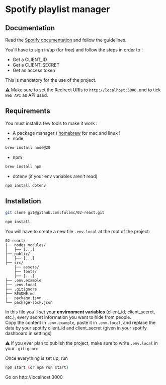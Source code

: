 # Spotify playlist manager

## Documentation

Read the [Spotify documentation](https://developer.spotify.com/documentation/web-api) and follow the guidelines.

You'll have to sign in/up (for free) and follow the steps in order to :  
- Get a CLIENT_ID
- Get a CLIENT_SECRET
- Get an access token

This is mandatory for the use of the project.

⚠️ Make sure to set the Redirect URIs to `http://localhost:3000`, and to tick `Web API` as API used.

## Requirements

You must install a few tools to make it work :   
- A package manager  ( [homebrew](https://brew.sh/) for mac and linux ) 
- node 
```bash
brew install node@20
```
- npm
```bash
brew install npm 
```

- dotenv (if your env variables aren't read)
```bash
npm install dotenv
```

## Installation

```bash
git clone git@github.com:fullmc/02-react.git  
```
```bash
npm install 
```

You will have to create a new file `.env.local` at the root of the project:
```plaintext
02-react/
├── nodes_modules/
│   ├── [...]
├── public/
│   ├── [...]
├── src/
    ├── assets/
    ├── fonts/
    ├── [...]
├── .env.example
├── .env.local
├── .gitignore
├── README.md
├── package.json
└── package-lock.json
```
In this file you'll set your **environment variables** (client_id, client_secret, etc.), every secret information you want to hide from people.  
Copy the content in `.env.example`, paste it in `.env.local`, and replace the data by your spotify client_id and client_secret (given in your spotify dashboard in settings)

⚠️ If you ever plan to publish the project, make sure to write `.env.local` in your `.gitignore`.

Once everything is set up, run 

```bash
npm start (or npm run start)
```

Go on http://localhost:3000
